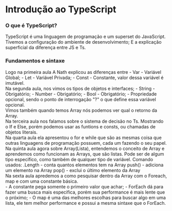 # Introdução ao TypeScript

<div>

<h3>O que é TypeScript?</h3>

<p>TypeScript é uma linguagem de programação e um superset do JavaScript.
<br>
Tivemos a configuração do ambiente de desenvolvimento; E a explicação superficial da diferença entre JS e Ts. 
</p>

</div>

<div>

<h3>Fundamentos e sintaxe</h3>

<p>Logo na primeira aula A Nath explicou as diferenças entre
	- Var - Variável Global;
	- Let - Variável Privada;
	- Const - Constante, valor dessa variável é imutável.
<br>
Na segunda aula, nos vimos os tipos de objetos e interfaces;
	- String - Obrigatório;
	- Number - Obrigatório;
	- Bool - Obrigatório;
	- Propriedade opcional, sendo o ponto de interrogação "?" o que define essa variável opcional.
<br>
	Vimos também quando temos Array nós podemos ver qual o retorno da Array.
<br>
Na terceira aula nos falamos sobre o sistema de decisão no Ts. Mostrando o If e Else, porém podemos usar as funtions e consts, ou chamadas de objetos literais.
<br>
Na quarta aula ela apresentou o for e while que são as mesmas coisa que outras linguagens de programação possuem, cada um fazendo o seu papel.
<br>
Na quinta aula agora sobre Array(Lista), entendemos o conceito de Array e aprendemos como funcionam as Arrays, que são listas. Pode ser de algum tipo especifico, como também de qualquer tipo de variável.
Comando usados:
	.Length - conta quantos elementos tem na Array
	push() - adiciona um elemento na Array 
	pop() - exclui o último elemento da Array
<br>
Na sexta aula apredemos a como pesquisar dentro da Array com o Foreach, map e com uma constante básica.
<br>
	- A constante pega somente o primeiro valor que achar;
	- ForEach dá para fazer uma busca mais especifica, porém sua performance é mais lente que o próximo;
	- O map é uma das melhores escolhas para buscar algo em uma lista, ele tem melhor performance e possui a mesma sintaxe que o ForEach.
</p>

</div>